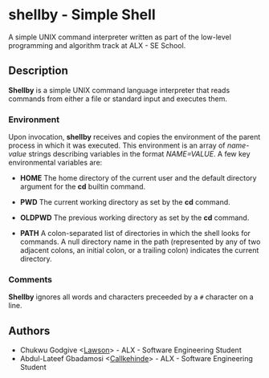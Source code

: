 # shellby - Simple Shell

A simple UNIX command interpreter written as part of the low-level programming and algorithm track at ALX - SE School.

## Description

**Shellby** is a simple UNIX command language interpreter that reads commands from either a file or standard input and executes them.

### Environment
Upon invocation, **shellby** receives and copies the environment of the parent process in which it was executed. This environment is an array of *name-value* strings describing variables in the format *NAME=VALUE*. A few key environmental variables are:
* **HOME**
The home directory of the current user and the default directory argument for the **cd** builtin command.

* **PWD**
The current working directory as set by the **cd** command.

* **OLDPWD**
The previous working directory as set by the **cd** command.

* **PATH**
A colon-separated list of directories in which the shell looks for commands. A null directory name in the path (represented by any of two adjacent colons, an initial colon, or a trailing colon) indicates the current directory.

### Comments
**Shellby** ignores all words and characters preceeded by a `#` character on a line.

## Authors
* Chukwu Godgive <[Lawson](https://github.com/Chukwu-Godgive)> - ALX - Software Engineering Student
* Abdul-Lateef Gbadamosi <[Callkehinde](https://github.com/Callkehinde)> - ALX - Software Engineering Student
